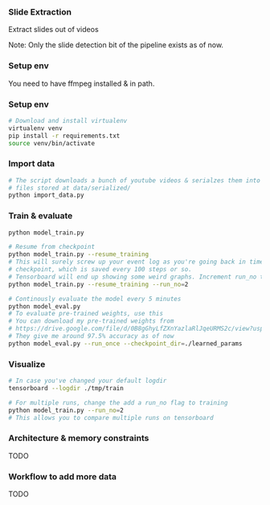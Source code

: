 ### Slide Extraction

Extract slides out of videos

Note: Only the slide detection bit of the pipeline exists as of now.

### Setup env

You need to have ffmpeg installed & in path.

### Setup env

```sh
# Download and install virtualenv
virtualenv venv
pip install -r requirements.txt
source venv/bin/activate
```

### Import data

```sh
# The script downloads a bunch of youtube videos & serialzes them into bin
# files stored at data/serialized/
python import_data.py
```

### Train & evaluate

```sh
python model_train.py

# Resume from checkpoint
python model_train.py --resume_training
# This will surely screw up your event log as you're going back in time to the
# checkpoint, which is saved every 100 steps or so.
# Tensorboard will end up showing some weird graphs. Increment run_no to avoid this
python model_train.py --resume_training --run_no=2
```
```sh
# Continously evaluate the model every 5 minutes
python model_eval.py
# To evaluate pre-trained weights, use this
# You can download my pre-trained weights from
# https://drive.google.com/file/d/0B8gGhyLfZXnYazlaRlJqeURMS2c/view?usp=sharing
# They give me around 97.5% accuracy as of now
python model_eval.py --run_once --checkpoint_dir=./learned_params
```

### Visualize
```sh
# In case you've changed your default logdir
tensorboard --logdir ./tmp/train

# For multiple runs, change the add a run_no flag to training
python model_train.py --run_no=2
# This allows you to compare multiple runs on tensorboard
```

### Architecture & memory constraints

TODO


### Workflow to add more data

TODO
